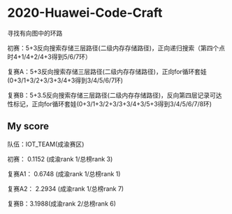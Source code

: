 # 2020-Huawei-Code-Craft

寻找有向图中的环路

初赛：5+3反向搜索存储三层路径(二级内存存储路径)，正向递归搜索（第四个点时4+1/4+2/4+3得到5/6/7环）

复赛A：5+3反向搜索存储三层路径(二级内存存储路径)，正向for循环套娃(0+3/1+3/2+3/3+3/4+3得到3/4/5/6/7环)

复赛B：5+3.5反向搜索存储三层路径(二级内存存储路径)，反向第四层记录可达性标记，正向for循环套娃(0+3/1+3/2+3/3+3/4+3/5+3得到3/4/5/6/7/8环)

## My score

队伍：IOT_TEAM(成渝赛区)

初赛： 0.1152 (成渝rank 1/总榜rank 3)

复赛A1： 0.6748 (成渝rank 1/总榜rank 1)

复赛A2： 2.2934 (成渝rank 1/总榜rank 7)

复赛B：3.1988(成渝rank 2/总榜rank 6)
